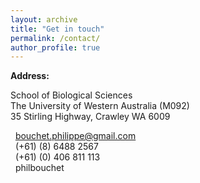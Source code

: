 ```yaml
---
layout: archive
title: "Get in touch"
permalink: /contact/
author_profile: true
---
```

<div class="contactdetails">
<p><strong>Address:</strong></p>
<i class="far fa-building"></i> School of Biological Sciences<br>
The University of Western Australia (M092)<br>
35 Stirling Highway, Crawley WA 6009


<i class="far fa-envelope-open"></i>&nbsp;&nbsp;<a href="mailto:bouchet.philippe@gmail.com">bouchet.philippe@gmail.com</a><br>
<i class="fas fa-phone"></i>&nbsp;&nbsp;(+61) (8) 6488 2567<br>
<i class="fas fa-mobile-alt"></i>&nbsp;&nbsp;(+61) (0) 406 811 113<br>
<i class="fab fa-skype"></i>&nbsp;&nbsp;philbouchet
</div>
